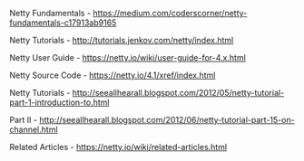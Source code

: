 Netty Fundamentals - https://medium.com/coderscorner/netty-fundamentals-c17913ab9165

Netty Tutorials - http://tutorials.jenkov.com/netty/index.html

Netty User Guide - https://netty.io/wiki/user-guide-for-4.x.html

Netty Source Code - https://netty.io/4.1/xref/index.html

Netty Tutorials - http://seeallhearall.blogspot.com/2012/05/netty-tutorial-part-1-introduction-to.html

Part II - http://seeallhearall.blogspot.com/2012/06/netty-tutorial-part-15-on-channel.html

Related Articles - https://netty.io/wiki/related-articles.html


